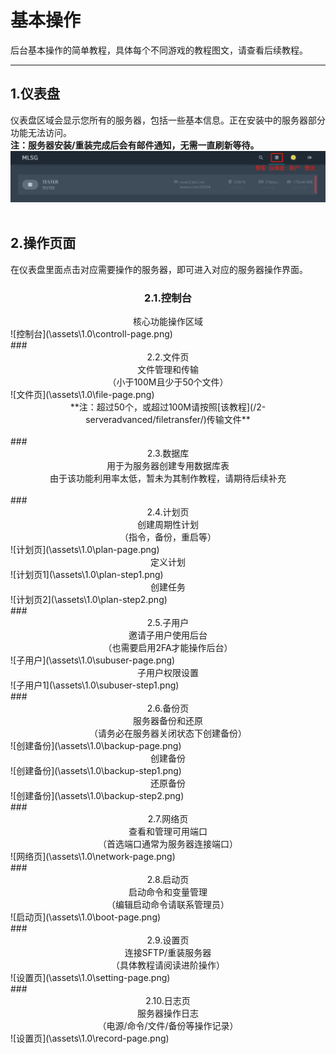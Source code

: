 # 基本操作

后台基本操作的简单教程，具体每个不同游戏的教程图文，请查看后续教程。

---

## 1.仪表盘

仪表盘区域会显示您所有的服务器，包括一些基本信息。正在安装中的服务器部分功能无法访问。  
**注：服务器安装/重装完成后会有邮件通知，无需一直刷新等待。**  
![服务器仪表盘](\assets\1.0\header.png)  
<br>

## 2.操作页面

在仪表盘里面点击对应需要操作的服务器，即可进入对应的服务器操作界面。  

### <center>2.1.控制台</center>
<center>核心功能操作区域</center>
![控制台](\assets\1.0\controll-page.png)  

<br>
### <center>2.2.文件页</center>
<center>文件管理和传输</center>
<center>（小于100M且少于50个文件）</center>
![文件页](\assets\1.0\file-page.png)  
<center>**注：超过50个，或超过100M请按照[该教程](/2-serveradvanced/filetransfer/)传输文件**</center>  

<br>
### <center>2.3.数据库</center>
<center>用于为服务器创建专用数据库表</center>
<center>由于该功能利用率太低，暂未为其制作教程，请期待后续补充</center>  

<br>
### <center>2.4.计划页</center>
<center>创建周期性计划</center>
<center>（指令，备份，重启等）</center>
![计划页](\assets\1.0\plan-page.png)  

  <center>定义计划</center>
![计划页1](\assets\1.0\plan-step1.png)  

  <center>创建任务</center>
![计划页2](\assets\1.0\plan-step2.png)  

<br>
### <center>2.5.子用户</center>
<center>邀请子用户使用后台</center>
<center>（也需要启用2FA才能操作后台）</center>
![子用户](\assets\1.0\subuser-page.png)  

  <center>子用户权限设置</center>
![子用户1](\assets\1.0\subuser-step1.png)  

<br>
### <center>2.6.备份页</center>
<center>服务器备份和还原</center>
<center>（请务必在服务器关闭状态下创建备份）</center>
![创建备份](\assets\1.0\backup-page.png)  

  <center>创建备份</center>
![创建备份](\assets\1.0\backup-step1.png)  

  <center>还原备份</center>
![创建备份](\assets\1.0\backup-step2.png)  

<br>
### <center>2.7.网络页</center>
<center>查看和管理可用端口</center>
<center>（首选端口通常为服务器连接端口）</center>
![网络页](\assets\1.0\network-page.png)  

<br>
### <center>2.8.启动页</center>
<center>启动命令和变量管理</center>
<center>（编辑启动命令请联系管理员）</center>
![启动页](\assets\1.0\boot-page.png)  

<br>
### <center>2.9.设置页</center>
<center>连接SFTP/重装服务器</center>
<center>（具体教程请阅读进阶操作）</center>
![设置页](\assets\1.0\setting-page.png)  

<br>
### <center>2.10.日志页</center>
<center>服务器操作日志</center>
<center>（电源/命令/文件/备份等操作记录）</center>
![设置页](\assets\1.0\record-page.png)  
